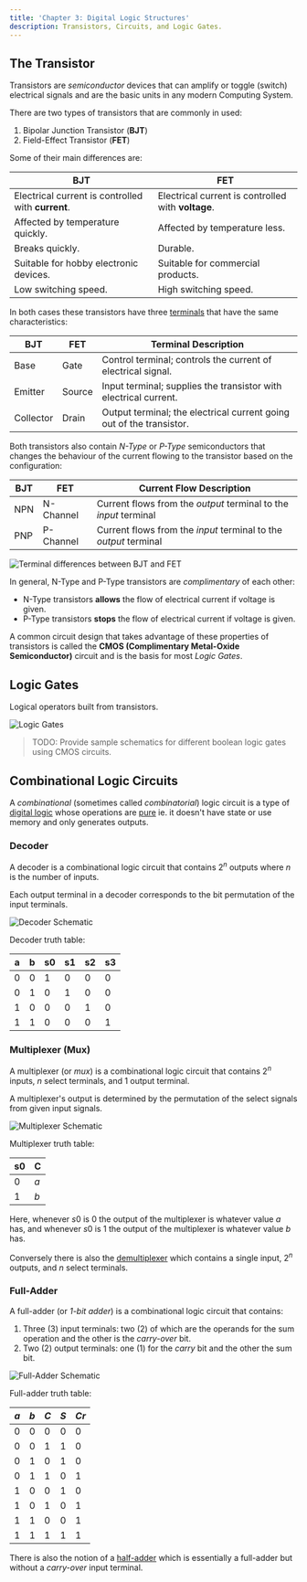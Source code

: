 ```yaml
---
title: 'Chapter 3: Digital Logic Structures'
description: Transistors, Circuits, and Logic Gates.
---
```


## The Transistor

Transistors are *semiconductor* devices that can amplify or toggle (switch) electrical 
signals and are the basic units in any modern Computing System.

There are two types of transistors that are commonly in used:

1. Bipolar Junction Transistor (**BJT**)
2. Field-Effect Transistor (**FET**)

Some of their main differences are:

| BJT                                                | FET                                                |
|----------------------------------------------------|----------------------------------------------------|
| Electrical current is controlled with **current**. | Electrical current is controlled with **voltage**. |
| Affected by temperature quickly.                   | Affected by temperature less.                      |
| Breaks quickly.                                    | Durable.                                           |
| Suitable for hobby electronic devices.             | Suitable for commercial products.                  |
| Low switching speed.                               | High switching speed.                              |

In both cases these transistors have three [terminals](https://en.wikipedia.org/wiki/Terminal_(electronics)) that have the same characteristics:

| BJT       | FET    | Terminal Description                                                 |
|-----------|--------|----------------------------------------------------------------------|
| Base      | Gate   | Control terminal; controls the current of electrical signal.         |
| Emitter   | Source | Input terminal; supplies the transistor with electrical current.     |
| Collector | Drain  | Output terminal; the electrical current going out of the transistor. |

Both transistors also contain *N-Type* or *P-Type* semiconductors that changes the behaviour of 
the current flowing to the transistor based on the configuration:

| BJT | FET       | Current Flow Description                                         |
|-----|-----------|------------------------------------------------------------------|
| NPN | N-Channel | Current flows from the *output* terminal to the *input* terminal |
| PNP | P-Channel | Current flows from the *input* terminal to the *output* terminal |

![Terminal differences between BJT and FET](/images/figures/computer-systems/bjt-vs-fet-terminals.png)

In general, N-Type and P-Type transistors are *complimentary* of each other:

* N-Type transistors **allows** the flow of electrical current if voltage is given.
* P-Type transistors **stops** the flow of electrical current if voltage is given.

A common circuit design that takes advantage of these properties of transistors 
is called the **CMOS (Complimentary Metal-Oxide Semiconductor)** circuit and 
is the basis for most *Logic Gates*.

## Logic Gates

Logical operators built from transistors.

![Logic Gates](/images/figures/computer-systems/logic-gates.png)

> TODO: Provide sample schematics for different boolean logic gates using 
> CMOS circuits.

## Combinational Logic Circuits

A *combinational* (sometimes called *combinatorial*) logic circuit is a type 
of [digital logic](https://en.wikipedia.org/wiki/Digital_logic) whose operations are [pure](https://en.wikipedia.org/wiki/Pure_function) ie. it doesn't have state or 
use memory and only generates outputs.

### Decoder

A decoder is a combinational logic circuit that contains $2^n$ outputs where 
$n$ is the number of inputs.

Each output terminal in a decoder corresponds to the bit permutation of the 
input terminals.

![Decoder Schematic](/images/figures/computer-systems/decoder.png)

Decoder truth table:

| a   | b   | s0  | s1  | s2  | s3  |
|-----|-----|-----|-----|-----|-----|
| $0$ | $0$ | $1$ | $0$ | $0$ | $0$ |
| $0$ | $1$ | $0$ | $1$ | $0$ | $0$ |
| $1$ | $0$ | $0$ | $0$ | $1$ | $0$ |
| $1$ | $1$ | $0$ | $0$ | $0$ | $1$ |

### Multiplexer (Mux)

A multiplexer (or *mux*) is a combinational logic circuit that contains $2^n$ inputs, 
$n$ select terminals, and $1$ output terminal.

A multiplexer's output is determined by the permutation of the select signals 
from given input signals.

![Multiplexer Schematic](/images/figures/computer-systems/multiplexer.png)

Multiplexer truth table:

| s0  | C   |
|-----|-----|
| $0$ | $a$ |
| $1$ | $b$ |

Here, whenever $s0$ is $0$ the output of the multiplexer is whatever value $a$ has, 
and whenever $s0$ is $1$ the output of the multiplexer is whatever value $b$ has.

Conversely there is also the [demultiplexer](https://en.wikipedia.org/wiki/Multiplexer#Digital_demultiplexers) which contains a single input, 
$2^n$ outputs, and $n$ select terminals.

### Full-Adder

A full-adder (or *1-bit adder*) is a combinational logic circuit that contains:

1. Three (3) input terminals: two (2) of which are the operands for the sum 
   operation and the other is the *carry-over* bit.
2. Two (2) output terminals: one (1) for the *carry* bit and the other the 
   sum bit.

![Full-Adder Schematic](/images/figures/computer-systems/full-adder.png)

Full-adder truth table:

| $a$ | $b$ | $C$ | $S$ | $Cr$ |
|-----|-----|-----|-----|------|
| $0$ | $0$ | $0$ | $0$ | $0$  |
| $0$ | $0$ | $1$ | $1$ | $0$  |
| $0$ | $1$ | $0$ | $1$ | $0$  |
| $0$ | $1$ | $1$ | $0$ | $1$  |
| $1$ | $0$ | $0$ | $1$ | $0$  |
| $1$ | $0$ | $1$ | $0$ | $1$  |
| $1$ | $1$ | $0$ | $0$ | $1$  |
| $1$ | $1$ | $1$ | $1$ | $1$  |

There is also the notion of a [half-adder](https://en.wikipedia.org/wiki/Adder_(electronics)#Half_adder) which is essentially a 
full-adder but without a *carry-over* input terminal.
